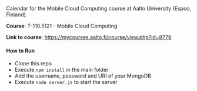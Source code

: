 Calendar for the Mobile Cloud Computing course at Aalto University (Espoo, Finland).

**Course**: T-110.5121 - Mobile Cloud Computing

**Link to course**: https://mycourses.aalto.fi/course/view.php?id=8779

#### How to Run

- Clone this repo
- Execute `npm install` in the main folder
- Add the username, password and URI of your MongoDB
- Execute `node server.js` to start the server
